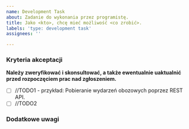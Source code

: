```yaml
---
name: Development Task
about: Zadanie do wykonania przez programistę.
title: Jako <kto>, chcę mieć możliwość <co zrobić>.
labels: 'type: development task'
assignees: ''

---
```


### Kryteria akceptacji
**Należy zweryfikować i skonsultować, a także ewentualnie uaktualnić przed rozpoczęciem prac nad zgłoszeniem.**

- [ ] //TODO1 - przykład: Pobieranie wydarzeń obozowych poprzez REST API.
- [ ] //TODO2

### Dodatkowe uwagi
